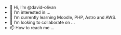 - 👋 Hi, I’m @david-olivan
- 👀 I’m interested in ...
- 🌱 I’m currently learning Moodle, PHP, Astro and AWS.
- 💞️ I’m looking to collaborate on ...
- 📫 How to reach me ...

<!---
david-olivan/david-olivan is a ✨ special ✨ repository because its `README.md` (this file) appears on your GitHub profile.
You can click the Preview link to take a look at your changes.
--->
